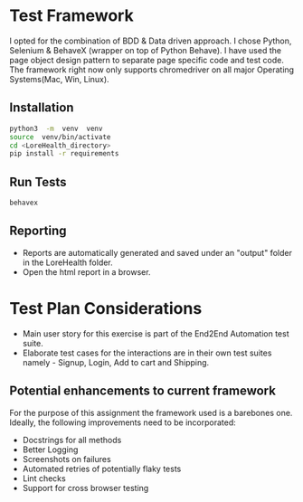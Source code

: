 # Test Framework

I opted for the combination of BDD & Data driven approach. I chose Python, Selenium & BehaveX (wrapper on top of Python Behave). I have used the page object design pattern to separate page specific code and test code. The framework right now only supports chromedriver on all major Operating Systems(Mac, Win, Linux).


## Installation

```bash  
python3  -m  venv  venv
source  venv/bin/activate
cd <LoreHealth_directory>
pip install -r requirements
```

## Run Tests


```bash  
behavex
```

## Reporting

- Reports are automatically generated and saved under an "output" folder in the LoreHealth folder. 
- Open the html report in a browser.

# Test Plan Considerations

 - Main user story for this exercise is part of the End2End Automation test suite. 
 - Elaborate test cases for the interactions are in their own test suites namely - Signup, Login, Add to cart and Shipping.  


## Potential enhancements to current framework

For the purpose of this assignment the framework used is a barebones one. Ideally, the following improvements need to be incorporated:

 - Docstrings for all methods
 - Better Logging
 - Screenshots on failures
 - Automated retries of potentially flaky tests
 - Lint checks
 - Support for cross browser testing
